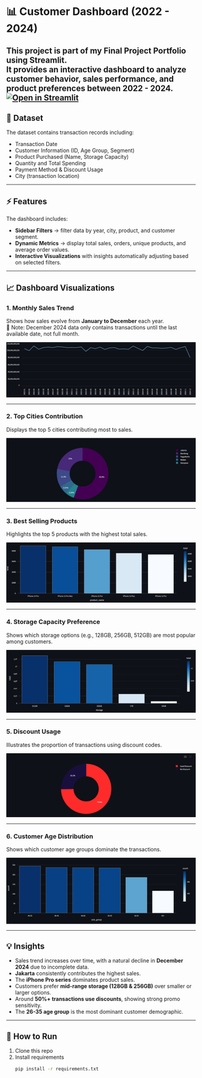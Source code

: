 # 📊 Customer Dashboard (2022 - 2024)

This project is part of my **Final Project Portfolio** using **Streamlit**.  
It provides an **interactive dashboard** to analyze customer behavior, sales performance, and product preferences between **2022 - 2024**.
[![Open in Streamlit](https://static.streamlit.io/badges/streamlit_badge_black_white.svg)](https://roy-build-stream.streamlit.app//)
---

## 📂 Dataset
The dataset contains transaction records including:
- Transaction Date  
- Customer Information (ID, Age Group, Segment)  
- Product Purchased (Name, Storage Capacity)  
- Quantity and Total Spending  
- Payment Method & Discount Usage  
- City (transaction location)

---

## ⚡ Features
The dashboard includes:
- **Sidebar Filters** → filter data by year, city, product, and customer segment.  
- **Dynamic Metrics** → display total sales, orders, unique products, and average order values.  
- **Interactive Visualizations** with insights automatically adjusting based on selected filters.  

---

## 📈 Dashboard Visualizations

### 1. Monthly Sales Trend
Shows how sales evolve from **January to December** each year.  
📌 Note: December 2024 data only contains transactions until the last available date, not full month.  

![Sales Trend](images/sales_trend.png)

---

### 2. Top Cities Contribution
Displays the top 5 cities contributing most to sales.  

![Top Cities](images/Cities.png)

---

### 3. Best Selling Products
Highlights the top 5 products with the highest total sales.  

![Top Products](images/products.png)

---

### 4. Storage Capacity Preference
Shows which storage options (e.g., 128GB, 256GB, 512GB) are most popular among customers.  

![Storage](images/storage.png)

---

### 5. Discount Usage
Illustrates the proportion of transactions using discount codes.  

![Discount Usage](images/use_discount.png)

---

### 6. Customer Age Distribution
Shows which customer age groups dominate the transactions.  

![Age Distribution](images/age.png)

---

## 💡 Insights
- Sales trend increases over time, with a natural decline in **December 2024** due to incomplete data.  
- **Jakarta** consistently contributes the highest sales.  
- The **iPhone Pro series** dominates product sales.  
- Customers prefer **mid-range storage (128GB & 256GB)** over smaller or larger options.  
- Around **50%+ transactions use discounts**, showing strong promo sensitivity.  
- The **26-35 age group** is the most dominant customer demographic.  

---

## 🚀 How to Run
1. Clone this repo  
2. Install requirements  
   ```bash
   pip install -r requirements.txt
